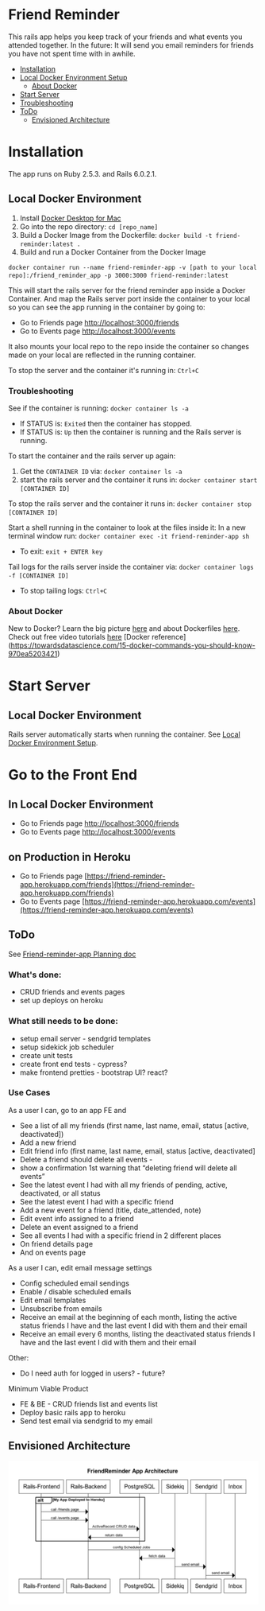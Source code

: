 # Friend Reminder

This rails app helps you keep track of your friends and what events you attended together.
In the future: It will send you email reminders for friends you have not spent time with in awhile.

* [Installation](#installation)
* [Local Docker Environment Setup](#local-docker-environment)
  * [About Docker](#about-docker)
* [Start Server](#start-server)
* [Troubleshooting](#troubleshooting)
* [ToDo](#todo)
  * [Envisioned Architecture](#envisioned-architecture)

# Installation
The app runs on Ruby 2.5.3. and Rails 6.0.2.1.

## Local Docker Environment
1. Install [Docker Desktop for Mac](https://hub.docker.com/editions/community/docker-ce-desktop-mac)
1. Go into the repo directory: `cd [repo_name]`
1. Build a Docker Image from the Dockerfile: `docker build -t friend-reminder:latest .`
1. Build and run a Docker Container from the Docker Image
```
docker container run --name friend-reminder-app -v [path to your local repo]:/friend_reminder_app -p 3000:3000 friend-reminder:latest
```
This will start the rails server for the friend reminder app inside a Docker Container.
And map the Rails server port inside the container to your local so you can see the app running in the container by going to:
* Go to Friends page [http://localhost:3000/friends](http://localhost:3000/friends)
* Go to Events page [http://localhost:3000/events](http://localhost:3000/events)

It also mounts your local repo to the repo inside the container so changes made on your local are reflected in the running container.

To stop the server and the container it's running in: `Ctrl+C`

### Troubleshooting
See if the container is running: `docker container ls -a`
* If STATUS is: `Exited` then the container has stopped.
* If STATUS is: `Up` then the container is running and the Rails server is running.

To start the container and the rails server up again:
1. Get the `CONTAINER ID` via: `docker container ls -a`
1. start the rails server and the container it runs in: `docker container start [CONTAINER ID]`

To stop the rails server and the container it runs in: `docker container stop [CONTAINER ID]`

Start a shell running in the container to look at the files inside it:
In a new terminal window run: `docker container exec -it friend-reminder-app sh`
* To exit: `exit + ENTER key`

Tail logs for the rails server inside the container via: `docker container logs -f [CONTAINER ID]`
* To stop tailing logs: `Ctrl+C`

### About Docker
New to Docker? Learn the big picture [here](https://www.youtube.com/watch?v=CcxbHkqzJuI&t=31s) and about Dockerfiles  [here](https://www.youtube.com/watch?v=-2X4JP3HgYU&t=5s).
Check out free video tutorials [here](https://learndocker.online)
[Docker reference] (https://towardsdatascience.com/15-docker-commands-you-should-know-970ea5203421)

# Start Server
## Local Docker Environment
Rails server automatically starts when running the container. See [Local Docker Environment Setup](#local-docker-environment).

# Go to the Front End

## In Local Docker Environment
* Go to Friends page [http://localhost:3000/friends](http://localhost:3000/friends)
* Go to Events page [http://localhost:3000/events](http://localhost:3000/events)

## on Production in Heroku
* Go to Friends page [https://friend-reminder-app.herokuapp.com/friends](https://friend-reminder-app.herokuapp.com/friends)
* Go to Events page [https://friend-reminder-app.herokuapp.com/events](https://friend-reminder-app.herokuapp.com/events)


## ToDo
See [Friend-reminder-app Planning doc](https://docs.google.com/document/d/1RC6Yu1T5fuwjNYEb6hjdXqkopKkbILrpYNkQJKn10Cg/edit)

### What's done:
* CRUD friends and events pages
* set up deploys on heroku

### What still needs to be done:
 * setup email server - sendgrid templates
 * setup sidekick job scheduler
 * create unit tests
 * create front end tests - cypress?
 * make frontend pretties - bootstrap UI? react?
  
### Use Cases
As a user I can, go to an app FE and 
* See a list of all my friends (first name, last name, email, status [active, deactivated])
* Add a new friend
* Edit friend info (first name, last name, email, status [active, deactivated]
* Delete a friend should delete all events -  
* show a confirmation 1st warning that “deleting friend will delete all events”
* See the latest event I had with all my friends of pending, active, deactivated, or all status 
* See the latest event I had with a specific friend
* Add a new event for a friend (title, date_attended, note)
* Edit event info assigned to a friend
* Delete an event assigned to a friend
* See all events I had with a specific friend in 2 different places
* On friend details page
* And on events page

As a user I can, edit email message settings
* Config scheduled email sendings
* Enable / disable scheduled emails
* Edit email templates
* Unsubscribe from emails
* Receive an email at the beginning of each month, listing the active status friends I have and the last event I did with them and their email
* Receive an email every 6 months, listing the deactivated status friends I have and the last event I did with them and their email

Other:
* Do I need auth for logged in users? - future?

Minimum Viable Product
* FE & BE - CRUD friends list and events list
* Deploy basic rails app to heroku
* Send test email via sendgrid to my email


## Envisioned Architecture
![](architecture.png)